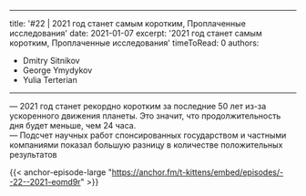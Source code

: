 
---
title: '#22 | 2021 год станет самым коротким, Проплаченные исследования'
date: 2021-01-07
excerpt: '2021 год станет самым коротким, Проплаченные исследования'
timeToRead: 0
authors:
  - Dmitry Sitnikov
  - George Ymydykov
  - Yulia Terterian
---

— 2021 год станет рекордно коротким за последние 50 лет из-за ускоренного движения планеты. Это значит, что продолжительность дня будет меньше, чем 24 часа.<br/>
— Подсчет научных работ спонсированных государством и частными компаниями показал большую разницу в количестве положительных результатов

{{< anchor-episode-large "https://anchor.fm/t-kittens/embed/episodes/--22--2021-eomd9r" >}}
